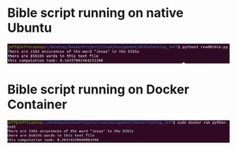 # Bible script running on native Ubuntu
![UbuntuTest](UbuntuTest.png)
# Bible script running on Docker Container
![DockerTest](DockerResult.png)
